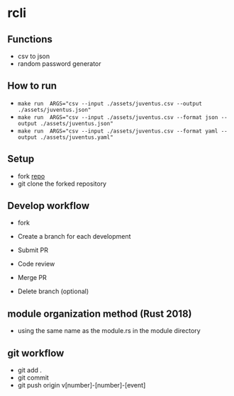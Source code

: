 # rcli

## Functions
- csv to json
- random password generator

## How to run
-  `make run  ARGS="csv --input ./assets/juventus.csv --output ./assets/juventus.json"`
-  `make run  ARGS="csv --input ./assets/juventus.csv --format json --output ./assets/juventus.json"`
-  `make run  ARGS="csv --input ./assets/juventus.csv --format yaml --output ./assets/juventus.yaml"`

## Setup
- fork [repo](https://github.com/upupnoah/rcli.git)
- git clone the forked repository

## Develop workflow
- fork

- Create a branch for each development

- Submit PR

- Code review

- Merge PR

- Delete branch (optional)

## module organization method (Rust 2018)
- using the same name as the module.rs in the module directory

## git workflow
- git add .
- git commit
- git push origin v\[number]-\[number]-\[event]
